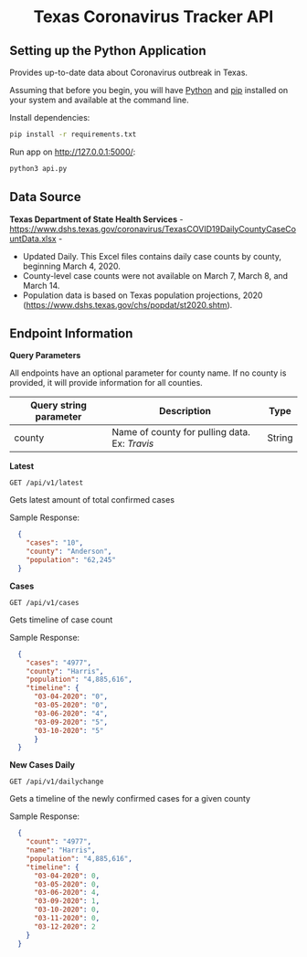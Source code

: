 <h1 align="center">
    Texas Coronavirus Tracker API
</h1>

## Setting up the Python Application
Provides up-to-date data about Coronavirus outbreak in Texas.

Assuming that before you begin, you will have [Python](http://www.python.org/) and [pip](http://www.pip-installer.org/en/latest/) installed on your system and available at the command line.

Install dependencies:

```bash
pip install -r requirements.txt
```

Run app on http://127.0.0.1:5000/:
```bash
python3 api.py
```

## Data Source
**Texas Department of State Health Services** - https://www.dshs.texas.gov/coronavirus/TexasCOVID19DailyCountyCaseCountData.xlsx - 
* Updated Daily. This Excel files contains daily case counts by county, beginning March 4, 2020.
* County-level case counts were not available on March 7, March 8, and March 14.
* Population data is based on Texas population projections, 2020 (https://www.dshs.texas.gov/chs/popdat/st2020.shtm).

## Endpoint Information

__Query Parameters__

All endpoints have an optional parameter for county name. If no county is provided, it will provide information for all counties.

| __Query string parameter__ | __Description__                                                                  | __Type__ |
| -------------------------- | -------------------------------------------------------------------------------- | -------- |
| county                     | Name of county for pulling data. Ex: *Travis* | String   |



__Latest__

```http
GET /api/v1/latest
```

Gets latest amount of total confirmed cases

Sample Response:
```json
  {
    "cases": "10", 
    "county": "Anderson", 
    "population": "62,245"
  }
```

__Cases__
```http
GET /api/v1/cases
```
Gets timeline of case count

Sample Response:
```json
  {
    "cases": "4977", 
    "county": "Harris", 
    "population": "4,885,616", 
    "timeline": {
      "03-04-2020": "0", 
      "03-05-2020": "0", 
      "03-06-2020": "4", 
      "03-09-2020": "5", 
      "03-10-2020": "5"
      }
  }
```

__New Cases Daily__
```http
GET /api/v1/dailychange
```

Gets a timeline of the newly confirmed cases for a given county

Sample Response:
```json
  {
    "count": "4977", 
    "name": "Harris", 
    "population": "4,885,616", 
    "timeline": {
      "03-04-2020": 0, 
      "03-05-2020": 0, 
      "03-06-2020": 4, 
      "03-09-2020": 1, 
      "03-10-2020": 0, 
      "03-11-2020": 0, 
      "03-12-2020": 2
    }
  }
```




